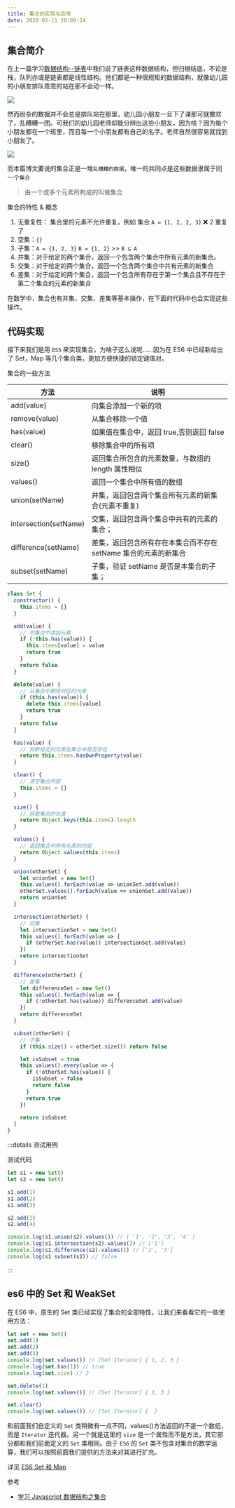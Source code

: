 ```yaml
---
title: 集合的实现与应用
date: 2020-05-11 20:09:24
---
```


## 集合简介

在上一篇学习[数据结构--链表](./linkedList)中我们说了链表这种数据结构，但归根结底，不论是栈，队列亦或是链表都是线性结构。他们都是一种很规矩的数据结构，就像幼儿园的小朋友排队乖乖的站在那不会动一样。

![](https://gitee.com/alvin0216/cdn/raw/master/img/algorithm/set/1.png)

然而纷杂的数据并不会总是排队站在那里，幼儿园小朋友一旦下了课那可就撒欢了，乱糟糟一团。可我们的幼儿园老师却能分辨出这些小朋友，因为啥？因为每个小朋友都在一个班里，而且每一个小朋友都有自己的名字。老师自然很容易就找到小朋友了。

![](https://gitee.com/alvin0216/cdn/raw/master/img/algorithm/set/2.png)

而本篇博文要说的集合正是一堆`乱糟糟的数据`，唯一的共同点是这些数据隶属于同一个`集合`

> 由一个或多个元素所构成的叫做集合

集合的特性 & 概念

1. 无重复性： 集合里的元素不允许重复。例如 集合 `A = {1, 2, 2, 3}` ❌ 2 重复了
2. 空集：`{}`
3. 子集：`A = {1, 2, 3}` `B = {1, 2}` >> `B ⊆ A`
4. 并集：对于给定的两个集合，返回一个包含两个集合中所有元素的新集合。
5. 交集：对于给定的两个集合，返回一个包含两个集合中共有元素的新集合
6. 差集：对于给定的两个集合，返回一个包含所有存在于第一个集合且不存在于第二个集合的元素的新集合

在数学中，集合也有并集、交集、差集等基本操作，在下面的代码中也会实现这些操作。

## 代码实现

接下来我们是用 `ES5` 来实现集合，为啥子这么说呢……因为在 ES6 中已经新给出了 Set，Map 等几个集合类，更加方便快捷的锁定键值对。

集合的一些方法

| 方法                  | 说明                                                            |
| --------------------- | --------------------------------------------------------------- |
| add(value)            | 向集合添加一个新的项                                            |
| remove(value)         | 从集合移除一个值                                                |
| has(value)            | 如果值在集合中，返回 true,否则返回 false                        |
| clear()               | 移除集合中的所有项                                              |
| size()                | 返回集合所包含的元素数量，与数组的 length 属性相似              |
| values()              | 返回一个集合中所有值的数组                                      |
| union(setName)        | 并集，返回包含两个集合所有元素的新集合(元素不重复)              |
| intersection(setName) | 交集，返回包含两个集合中共有的元素的集合；                      |
| difference(setName)   | 差集，返回包含所有存在本集合而不存在 setName 集合的元素的新集合 |
| subset(setName)       | 子集，验证 setName 是否是本集合的子集；                         |

```js
class Set {
  constructor() {
    this.items = {}
  }

  add(value) {
    // 向集合中添加元素
    if (!this.has(value)) {
      this.items[value] = value
      return true
    }
    return false
  }

  delete(value) {
    // 从集合中删除对应的元素
    if (this.has(value)) {
      delete this.items[value]
      return true
    }
    return false
  }

  has(value) {
    // 判断给定的元素在集合中是否存在
    return this.items.hasOwnProperty(value)
  }

  clear() {
    // 清空集合内容
    this.items = {}
  }

  size() {
    // 获取集合的长度
    return Object.keys(this.items).length
  }

  values() {
    // 返回集合中所有元素的内容
    return Object.values(this.items)
  }

  union(otherSet) {
    let unionSet = new Set()
    this.values().forEach(value => unionSet.add(value))
    otherSet.values().forEach(value => unionSet.add(value))
    return unionSet
  }

  intersection(otherSet) {
    // 交集
    let intersectionSet = new Set()
    this.values().forEach(value => {
      if (otherSet.has(value)) intersectionSet.add(value)
    })
    return intersectionSet
  }

  difference(otherSet) {
    // 差集
    let differenceSet = new Set()
    this.values().forEach(value => {
      if (!otherSet.has(value)) differenceSet.add(value)
    })
    return differenceSet
  }

  subset(otherSet) {
    // 子集
    if (this.size() > otherSet.size()) return false

    let isSubset = true
    this.values().every(value => {
      if (!otherSet.has(value)) {
        isSubset = false
        return false
      }
      return true
    })

    return isSubset
  }
}
```

:::details 测试用例

测试代码

```js
let s1 = new Set()
let s2 = new Set()

s1.add(1)
s1.add(2)
s1.add(3)

s2.add(1)
s2.add(4)

console.log(s1.union(s2).values()) // [ '1', '2', '3', '4' ]
console.log(s1.intersection(s2).values()) // ['1']
console.log(s1.difference(s2).values()) // ['2', '3']
console.log(s1.subset(s2)) // false
```

:::

## es6 中的 Set 和 WeakSet

在 ES6 中，原生的 Set 类已经实现了集合的全部特性，让我们来看看它的一些使用方法：

```js
let set = new Set()
set.add(1)
set.add(2)
set.add(3)
console.log(set.values()) // [Set Iterator] { 1, 2, 3 }
console.log(set.has(1)) // true
console.log(set.size) // 2

set.delete(1)
console.log(set.values()) // [Set Iterator] { 2, 3 }

set.clear()
console.log(set.values()) // [Set Iterator] {  }
```

和前面我们自定义的 `Set` 类稍微有一点不同，values()方法返回的不是一个数组，而是 `Iterator` 迭代器。另一个就是这里的 `size` 是一个属性而不是方法，其它部分都和我们前面定义的 `Set` 类相同。由于 `ES6` 的 `Set` 类不包含对集合的数学运算，我们可以按照前面我们提供的方法来对其进行扩充。

详见 [ES6 Set 和 Map](../../javascript/set-map)

参考

- [学习 Javascript 数据结构之集合](https://blog.damonare.cn/2017/01/16/%E5%AD%A6%E4%B9%A0Javascript%E6%95%B0%E6%8D%AE%E7%BB%93%E6%9E%84%E4%B9%8B%E9%9B%86%E5%90%88/)

